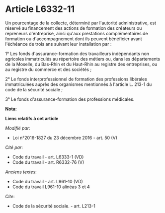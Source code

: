 # Article L6332-11

Un pourcentage de la collecte, déterminé par l'autorité administrative, est réservé au financement des actions de formation
des créateurs ou repreneurs d'entreprise, ainsi qu'aux prestations complémentaires de formation ou d'accompagnement dont ils
peuvent bénéficier avant l'échéance de trois ans suivant leur installation par : 

1° Les fonds d'assurance-formation des travailleurs indépendants  non agricoles immatriculés au répertoire des métiers ou,
dans les départements de la Moselle, du Bas-Rhin et du Haut-Rhin au registre des entreprises, ou au registre du commerce et
des sociétés ; 

2° Le fonds interprofessionnel de formation des professions libérales immatriculées auprès des organismes mentionnés à
l'article L. 213-1 du code de la sécurité sociale ; 

3° Le fonds d'assurance-formation des professions médicales.

**Nota:**



**Liens relatifs à cet article**

_Modifié par_:

  - Loi n°2016-1827 du 23 décembre 2016 - art. 50 (V)

_Cité par_:

  - Code du travail - art. L6333-1 (VD)
  - Code du travail - art. R6332-76 (V)

_Anciens textes_:

  - Code du travail - art. L961-10 (VD)
  - Code du travail L961-10 alinéas 3 et 4

_Cite_:

  - Code de la sécurité sociale. - art. L213-1

